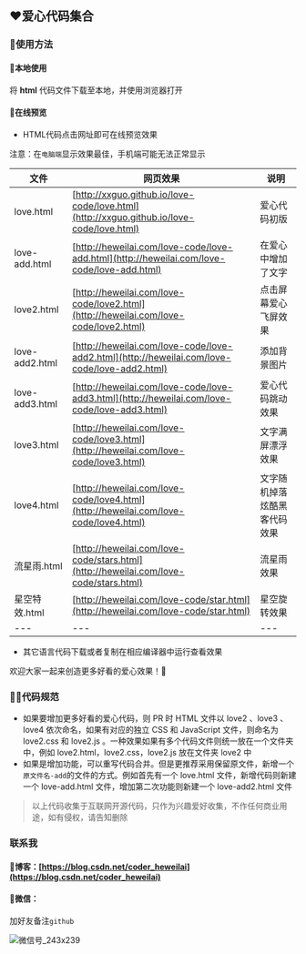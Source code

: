 ## ❤️爱心代码集合

### 🤩使用方法

#### 💌本地使用
将 **html** 代码文件下载至本地，并使用浏览器打开

#### 💌在线预览
- HTML代码点击网址即可在线预览效果

注意：在`电脑端`显示效果最佳，手机端可能无法正常显示

|   文件   |   网页效果   | 说明  |
| ---- | ---- |---- |
|   love.html   |   [http://xxguo.github.io/love-code/love.html](http://xxguo.github.io/love-code/love.html)   | 爱心代码初版 |
|   love-add.html   |   [http://heweilai.com/love-code/love-add.html](http://heweilai.com/love-code/love-add.html)   | 在爱心中增加了文字 |
|   love2.html   |   [http://heweilai.com/love-code/love2.html](http://heweilai.com/love-code/love2.html)   |  点击屏幕爱心飞屏效果  |
| love-add2.html | [http://heweilai.com/love-code/love-add2.html](http://heweilai.com/love-code/love-add2.html) | 添加背景图片 |
| love-add3.html | [http://heweilai.com/love-code/love-add3.html](http://heweilai.com/love-code/love-add3.html) | 爱心代码跳动效果 |
| love3.html | [http://heweilai.com/love-code/love3.html](http://heweilai.com/love-code/love3.html) | 文字满屏漂浮效果 |
| love4.html | [http://heweilai.com/love-code/love4.html](http://heweilai.com/love-code/love4.html) | 文字随机掉落炫酷黑客代码效果 |
| 流星雨.html | [http://heweilai.com/love-code/stars.html](http://heweilai.com/love-code/stars.html) | 流星雨效果 |
| 星空特效.html | [http://heweilai.com/love-code/star.html](http://heweilai.com/love-code/star.html) | 星空旋转效果 |
| --- | --- | --- |

- 其它语言代码下载或者复制在相应编译器中运行查看效果

欢迎大家一起来创造更多好看的爱心效果！🍉

### 👨‍💻代码规范
- 如果要增加更多好看的爱心代码，则 PR 时 HTML 文件以 love2 、love3 、love4 依次命名，如果有对应的独立 CSS 和 JavaScript 文件，则命名为 love2.css 和 love2.js 。一种效果如果有多个代码文件则统一放在一个文件夹中，例如 love2.html，love2.css，love2.js 放在文件夹 love2 中
- 如果是增加功能，可以重写代码合并。但是更推荐采用保留原文件，新增一个`原文件名-add`的文件的方式。例如首先有一个 love.html 文件，新增代码则新建一个 love-add.html 文件，增加第二次功能则新建一个 love-add2.html 文件

> 以上代码收集于互联网开源代码，只作为兴趣爱好收集，不作任何商业用途，如有侵权，请告知删除

### 联系我

#### 📢博客：[https://blog.csdn.net/coder_heweilai](https://blog.csdn.net/coder_heweilai)

#### 🍊微信：

加好友备注`github`

![微信号_243x239](https://user-images.githubusercontent.com/109327586/204129722-898d481f-1735-452f-8a60-9bf298dc5bce.png)


